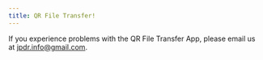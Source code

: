 ```yaml
---
title: QR File Transfer!
---
```

If you experience problems with the QR File Transfer App, please email us at jpdr.info@gmail.com.
